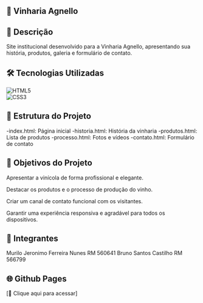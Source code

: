 ## 🍷 Vinharia Agnello
## 📖 Descrição
Site institucional desenvolvido para a Vinharia Agnello, apresentando sua história, produtos, galeria e formulário de contato.

## 🛠 Tecnologias Utilizadas
![HTML5](https://img.shields.io/badge/HTML5-E34F26?style=flat&logo=html5&logoColor=white)  
![CSS3](https://img.shields.io/badge/CSS3-1572B6?style=flat&logo=css3&logoColor=white) 

## 📂 Estrutura do Projeto
-index.html: Página inicial
-historia.html: História da vinharia
-produtos.html: Lista de produtos
-processo.html: Fotos e vídeos
-contato.html: Formulário de contato

## 🎨 Objetivos do Projeto

Apresentar a vinícola de forma profissional e elegante.

Destacar os produtos e o processo de produção do vinho.

Criar um canal de contato funcional com os visitantes.

Garantir uma experiência responsiva e agradável para todos os dispositivos.

## 👥 Integrantes
Murilo Jeronimo Ferreira Nunes RM 560641
Bruno Santos Castilho RM 566799

## 🌐 Github Pages
[🔗 Clique aqui para acessar]